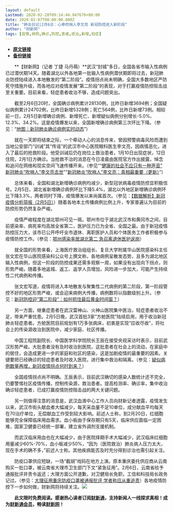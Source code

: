 ```yaml
---
layout: default
Lastmod: 2020-02-28T09:14:44.847676+00:00
date: 2020-02-07T00:00:00.000Z
title: "肺炎日记|2月6日：心牵吹哨人李文亮 新冠防控进入新阶段"
author: "财新网"
tags: [疫情,病例,确诊,防控,患者,收治,新增,轻症]
---
```


* [**原文链接**](http://www.caixin.com/2020-02-07/101512484.html)
* [**备份链接**](http://archive.is/3f21x)


　　**【财新网】（记者 丁捷 马丹萌）**武汉“封城”多日，全国各省市输入性病例已过潜伏期14天。随着湖北以外各地第一批输入性病例潜伏期即将过去，新冠肺炎防控陆续进入本地散发的“第二阶段”。疫情拐点尚未明确，全国大多数地区严防死守措施升级，而各地应对疫情发展“第二阶段”的表现，对于打赢疫情防控阻击战至关重要。目前来看，轻症患者收治不够，造成问题突出。

　　截至2月6日20时，全国确诊病例累计28130例，比昨日新增3694例；全国疑似病例累计24702例，比昨日新增5328例；死亡564例，比昨日新增73例。相较前一日，2月5日新增确诊病例、新增死亡、新增疑似病例分别增长-5.0%、12.3%、34.2%。这是疫情爆发以来，全国新增确诊病例第三次环比下降。（参见：“[地图｜新冠肺炎确诊病例实时动态](http://datanews.caixin.com/interactive/2020/pneumonia-h5/)”）

　　就在一天即将结束之际，一个牵动人心的消息传来，曾因预警病毒风险而遭到当地公安部门“训诫”其“传谣”的武汉市中心医院眼科医生李文亮，因病情恶化，进入了最后的抢救阶段。他受训诫后仍在岗位上救治患者，1月10日出现症状，12日住院，2月1日方确诊。当抢救不治的消息在今日凌晨由医院官方作出披露，悼念和追问在网络和现实空间飞速传播开来。（参见““[健康的社会不应只有一种声音” 新冠肺炎“吹哨人”李文亮去世](http://china.caixin.com/2020-02-07/101512460.html)”“[新冠肺炎“吹哨人”李文亮：真相最重要（更新）](http://database.caixin.com/2020-02-07/101515538.html)”）

　　总体来看，全国和湖北新增确诊病例均减少，新型冠状病毒疫情防控显积极信号。2月5日，湖北省新增确诊病例环比下降5.4%，湖北以外地区新增确诊病例环比下降3.3%，两者同时下降，疫情爆发以来尚属首次。（参见：[【数据解析】新冠疫情分析简报（2月5日）](http://database.caixin.com/2020-02-06/101512175.html)）随着各地本土传播病例比例上升，专家普遍认为目前的防控形势仍然复杂严峻。

　　疫情严峻程度在湖北鄂州可见一斑。鄂州市位于湖北武汉市和黄冈市之间，目前感染率、病死率均高居全省第二，医护压力已为全省、全国之最。由于新冠疫情防控压力大，该市已公开呼吁全市退休、离职医护人员和个体医务工作者积极参与疫情防控工作。（参见：[鄂州感染率居湖北第二 急召离退休医护返岗](http://www.caixin.com/2020-02-06/101512154.html)）

　　就全国的形势来看，上海医疗救治组组长、复旦大学附属华山医院感染科主任张文宏在华山医院感染科公众号上撰文称，各地病例呈散发态势，且多为湖北地区输入性病例，但这一阶段的防控成果还需多观察一周，如果没有出现向下拐点，则形势严峻。随着多地返城、返工、返学人员增加，风险进一步加大，可能产生持续性二代病例和传播。

　　张文宏写道，疫情将进入本地散发与聚集性二代病例的第二阶段，第一阶段管控不好的地区形势严峻，或会迎来病例大传播，病例数将以指数级别上升。（参见：[新冠防控迎“第二阶段”：如何抓住最后黄金时间窗？](http://www.caixin.com/2020-02-06/101512340.html)）

　　另一方面，继重症患者在武汉雷神山、火神山医院集中医治，轻症患者收治不足，带来严重忧患。2月5日晚，武汉首批3家“方舱医院”陆续启用，用于收治新冠肺炎轻症患者。方舱医院目前规划有1万多张病床，初衷是实现“应收尽收”，将社会上的传染源收治到医院中，减少家庭、社区传播。

　　中国工程院副院长、中国医学科学院院长王辰在接受央视采访时表示，目前武汉形势严峻。大批患者没有及时收治到医院，这批患者在社会上的流动，在家庭中的居住，会造成更进一步的家庭和社区的感染，这是加剧疫情的最重要的因素。关键要把已经确诊的轻症患者及时收入医院，进行集中救治和隔离。（参见：[疑似病例数量再增，新冠疫情拐点何时到来？](http://www.caixin.com/2020-02-05/101511975.html)）

　　全国疫情拐点尚不明确。王辰表示，目前武汉确切的感染人数统计还不完全，仍要警惕社区疫情传播，控制传染源，救治患者。提高检测率、确诊率，集中收治确诊轻症患者，已成打赢疫情防控阻击战的两大关键问题。

　　另一则值得注意的消息是，武汉血液中心工作人员向财新记者透露，疫情发生以来，武汉市街头献血者大幅减少，每天采血量不足10单位，成分献血平均每天在70治疗单位，无偿献血工作受到较大影响。前述人士称，到2月20日，红细胞能够完全保障临床用血需求。血小板由于保存期只有5天，临床供应面临一定困难，国家卫健委已经统一部署，建立省外调剂支援机制。

　　而武汉临床用血也在大幅减少，由于医院择期手术大幅减少，武汉临床红细胞用量减少60%-70%，血小板减少50%，“因为（医院救治）肺炎病人压力太大，现在手术的确不多，”前述人士称。其他疾病能否及时充分得到诊治也需引起关注。

　　防疫口罩供应短缺，一场“截胡”戏码在地方上演。原本重庆委托供应商从云南购买一批口罩，被云南省大理市卫生部门下文“紧急征用”。2月6日，云南省给予通报批评并责令返还；大理方面公开道歉，对卫健局长免职，工信和科技局长政务记过。（参见：[大理征用重庆防疫口罩被通报批评 学者称应从重追责](http://china.caixin.com/2020-02-06/101512310.html)）各地疫情防控下一步如何做，财新网将持续关注。[![](/images/post/d02a42d9cb3dec9320e5f550278911c7.ico)](http://www.caixin.com/2020-02-07/101512484.html)

　　**此文限时免费阅读。感谢热心读者订阅[财新通](http://mall.caixin.com/mall/web/product/product.html?id=733&originReferrer=appfree&channelSource=appfree)，支持新闻人一线探求真相！成为[财新通会员](http://mall.caixin.com/mall/web/list/list.html?type=127&originReferrer=appfree&channelSource=appfree)，畅读[财新网](https://datayi.cn/1lnZaaidYRRn)！**

